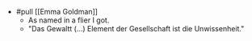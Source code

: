 - #pull [[Emma Goldman]]
  - As named in a flier I got.
  - "Das Gewaltt (...) Element der Gesellschaft ist die Unwissenheit."